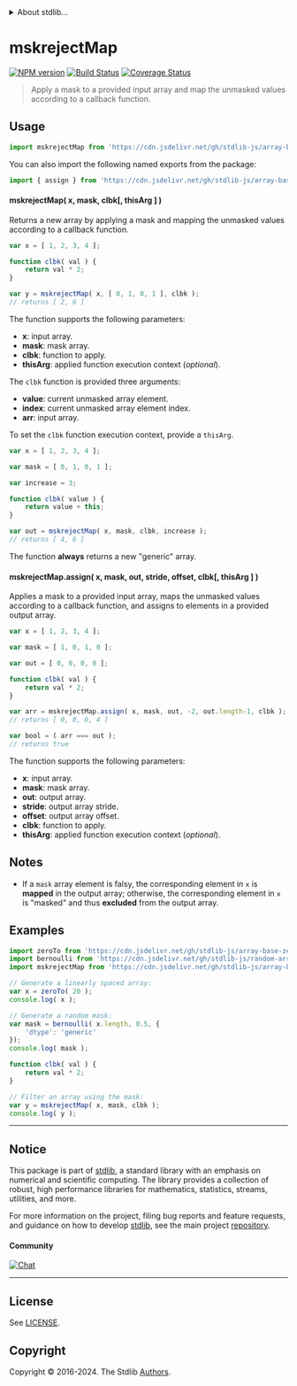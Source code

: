 <!--

@license Apache-2.0

Copyright (c) 2024 The Stdlib Authors.

Licensed under the Apache License, Version 2.0 (the "License");
you may not use this file except in compliance with the License.
You may obtain a copy of the License at

   http://www.apache.org/licenses/LICENSE-2.0

Unless required by applicable law or agreed to in writing, software
distributed under the License is distributed on an "AS IS" BASIS,
WITHOUT WARRANTIES OR CONDITIONS OF ANY KIND, either express or implied.
See the License for the specific language governing permissions and
limitations under the License.

-->


<details>
  <summary>
    About stdlib...
  </summary>
  <p>We believe in a future in which the web is a preferred environment for numerical computation. To help realize this future, we've built stdlib. stdlib is a standard library, with an emphasis on numerical and scientific computation, written in JavaScript (and C) for execution in browsers and in Node.js.</p>
  <p>The library is fully decomposable, being architected in such a way that you can swap out and mix and match APIs and functionality to cater to your exact preferences and use cases.</p>
  <p>When you use stdlib, you can be absolutely certain that you are using the most thorough, rigorous, well-written, studied, documented, tested, measured, and high-quality code out there.</p>
  <p>To join us in bringing numerical computing to the web, get started by checking us out on <a href="https://github.com/stdlib-js/stdlib">GitHub</a>, and please consider <a href="https://opencollective.com/stdlib">financially supporting stdlib</a>. We greatly appreciate your continued support!</p>
</details>

# mskrejectMap

[![NPM version][npm-image]][npm-url] [![Build Status][test-image]][test-url] [![Coverage Status][coverage-image]][coverage-url] <!-- [![dependencies][dependencies-image]][dependencies-url] -->

> Apply a mask to a provided input array and map the unmasked values according to a callback function.



<section class="usage">

## Usage

```javascript
import mskrejectMap from 'https://cdn.jsdelivr.net/gh/stdlib-js/array-base-mskreject-map@deno/mod.js';
```

You can also import the following named exports from the package:

```javascript
import { assign } from 'https://cdn.jsdelivr.net/gh/stdlib-js/array-base-mskreject-map@deno/mod.js';
```

#### mskrejectMap( x, mask, clbk\[, thisArg ] )

Returns a new array by applying a mask and mapping the unmasked values according to a callback function.

```javascript
var x = [ 1, 2, 3, 4 ];

function clbk( val ) {
    return val * 2;
}

var y = mskrejectMap( x, [ 0, 1, 0, 1 ], clbk );
// returns [ 2, 6 ]
```

The function supports the following parameters:

-   **x**: input array.
-   **mask**: mask array.
-   **clbk**: function to apply.
-   **thisArg**: applied function execution context (_optional_).

The `clbk` function is provided three arguments:

-   **value**: current unmasked array element.
-   **index**: current unmasked array element index.
-   **arr**: input array.

To set the `clbk` function execution context, provide a `thisArg`.

```javascript
var x = [ 1, 2, 3, 4 ];

var mask = [ 0, 1, 0, 1 ];

var increase = 3;

function clbk( value ) {
    return value + this;
}

var out = mskrejectMap( x, mask, clbk, increase );
// returns [ 4, 6 ]
```

The function **always** returns a new "generic" array.

#### mskrejectMap.assign( x, mask, out, stride, offset, clbk\[, thisArg ] )

Applies a mask to a provided input array, maps the unmasked values according to a callback function, and assigns to elements in a provided output array.

```javascript
var x = [ 1, 2, 3, 4 ];

var mask = [ 1, 0, 1, 0 ];

var out = [ 0, 0, 0, 0 ];

function clbk( val ) {
    return val * 2;
}

var arr = mskrejectMap.assign( x, mask, out, -2, out.length-1, clbk );
// returns [ 0, 8, 0, 4 ]

var bool = ( arr === out );
// returns true
```

The function supports the following parameters:

-   **x**: input array.
-   **mask**: mask array.
-   **out**: output array.
-   **stride**: output array stride.
-   **offset**: output array offset.
-   **clbk**: function to apply.
-   **thisArg**: applied function execution context (_optional_).

</section>

<!-- /.usage -->

<section class="notes">

## Notes

-   If a `mask` array element is falsy, the corresponding element in `x` is **mapped** in the output array; otherwise, the corresponding element in `x` is "masked" and thus **excluded** from the output array.

</section>

<!-- /.notes -->

<section class="examples">

## Examples

<!-- eslint no-undef: "error" -->

```javascript
import zeroTo from 'https://cdn.jsdelivr.net/gh/stdlib-js/array-base-zero-to@deno/mod.js';
import bernoulli from 'https://cdn.jsdelivr.net/gh/stdlib-js/random-array-bernoulli@deno/mod.js';
import mskrejectMap from 'https://cdn.jsdelivr.net/gh/stdlib-js/array-base-mskreject-map@deno/mod.js';

// Generate a linearly spaced array:
var x = zeroTo( 20 );
console.log( x );

// Generate a random mask:
var mask = bernoulli( x.length, 0.5, {
    'dtype': 'generic'
});
console.log( mask );

function clbk( val ) {
    return val * 2;
}

// Filter an array using the mask:
var y = mskrejectMap( x, mask, clbk );
console.log( y );
```

</section>

<!-- /.examples -->

<!-- Section for related `stdlib` packages. Do not manually edit this section, as it is automatically populated. -->

<section class="related">

</section>

<!-- /.related -->

<!-- Section for all links. Make sure to keep an empty line after the `section` element and another before the `/section` close. -->


<section class="main-repo" >

* * *

## Notice

This package is part of [stdlib][stdlib], a standard library with an emphasis on numerical and scientific computing. The library provides a collection of robust, high performance libraries for mathematics, statistics, streams, utilities, and more.

For more information on the project, filing bug reports and feature requests, and guidance on how to develop [stdlib][stdlib], see the main project [repository][stdlib].

#### Community

[![Chat][chat-image]][chat-url]

---

## License

See [LICENSE][stdlib-license].


## Copyright

Copyright &copy; 2016-2024. The Stdlib [Authors][stdlib-authors].

</section>

<!-- /.stdlib -->

<!-- Section for all links. Make sure to keep an empty line after the `section` element and another before the `/section` close. -->

<section class="links">

[npm-image]: http://img.shields.io/npm/v/@stdlib/array-base-mskreject-map.svg
[npm-url]: https://npmjs.org/package/@stdlib/array-base-mskreject-map

[test-image]: https://github.com/stdlib-js/array-base-mskreject-map/actions/workflows/test.yml/badge.svg?branch=main
[test-url]: https://github.com/stdlib-js/array-base-mskreject-map/actions/workflows/test.yml?query=branch:main

[coverage-image]: https://img.shields.io/codecov/c/github/stdlib-js/array-base-mskreject-map/main.svg
[coverage-url]: https://codecov.io/github/stdlib-js/array-base-mskreject-map?branch=main

<!--

[dependencies-image]: https://img.shields.io/david/stdlib-js/array-base-mskreject-map.svg
[dependencies-url]: https://david-dm.org/stdlib-js/array-base-mskreject-map/main

-->

[chat-image]: https://img.shields.io/gitter/room/stdlib-js/stdlib.svg
[chat-url]: https://app.gitter.im/#/room/#stdlib-js_stdlib:gitter.im

[stdlib]: https://github.com/stdlib-js/stdlib

[stdlib-authors]: https://github.com/stdlib-js/stdlib/graphs/contributors

[umd]: https://github.com/umdjs/umd
[es-module]: https://developer.mozilla.org/en-US/docs/Web/JavaScript/Guide/Modules

[deno-url]: https://github.com/stdlib-js/array-base-mskreject-map/tree/deno
[deno-readme]: https://github.com/stdlib-js/array-base-mskreject-map/blob/deno/README.md
[umd-url]: https://github.com/stdlib-js/array-base-mskreject-map/tree/umd
[umd-readme]: https://github.com/stdlib-js/array-base-mskreject-map/blob/umd/README.md
[esm-url]: https://github.com/stdlib-js/array-base-mskreject-map/tree/esm
[esm-readme]: https://github.com/stdlib-js/array-base-mskreject-map/blob/esm/README.md
[branches-url]: https://github.com/stdlib-js/array-base-mskreject-map/blob/main/branches.md

[stdlib-license]: https://raw.githubusercontent.com/stdlib-js/array-base-mskreject-map/main/LICENSE

</section>

<!-- /.links -->
